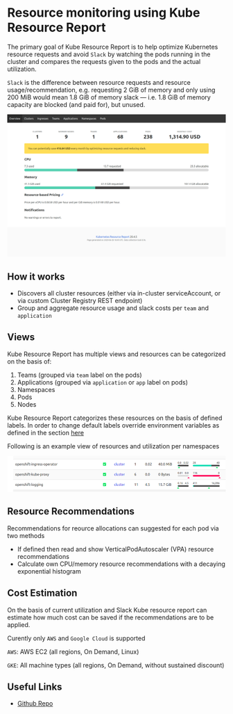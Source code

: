 # Resource monitoring using Kube Resource Report

The primary goal of Kube Resource Report is to help optimize Kubernetes resource requests and avoid `Slack` by watching the pods running in the cluster and compares the requests given to the pods and the actual utilization.

`Slack` is the difference between resource requests and resource usage/recommendation, e.g. requesting 2 GiB of memory and only using 200 MiB would mean 1.8 GiB of memory slack — i.e. 1.8 GiB of memory capacity are blocked (and paid for), but unused.

![Full Page View](./images/page-view.png)

## How it works

- Discovers all cluster resources (either via in-cluster serviceAccount, or via custom Cluster Registry REST endpoint)
- Group and aggregate resource usage and slack costs per `team` and `application`

## Views
Kube Resource Report has multiple views and resources can be categorized on the basis of:

1. Teams (grouped via `team` label on the pods)
2. Applications (grouped via `application` or `app` label on pods)
3. Namespaces
4. Pods
5. Nodes

Kube Resource Report categorizes these resources on the basis of defined labels. In order to change default labels override environment variables as defined in the section [here](https://github.com/hjacobs/kube-resource-report#settings)

Following is an example view of resources and utilization per namespaces

![kube-resource-report](./images/kube-report.png)


## Resource Recommendations

Recommendations for reource allocations can suggested for each pod via two methods 

- If defined then read and show VerticalPodAutoscaler (VPA) resource recommendations
- Calculate own CPU/memory resource recommendations with a decaying exponential histogram

## Cost Estimation
On the basis of current utilization and Slack Kube resource report can estimate how much cost can be saved if the recommendations are to be applied.

Curently only `AWS` and `Google Cloud` is supported

`AWS`: AWS EC2 (all regions, On Demand, Linux)

`GKE`: All machine types (all regions, On Demand, without sustained discount)

## Useful Links

- [Github Repo](https://github.com/hjacobs/kube-resource-report)